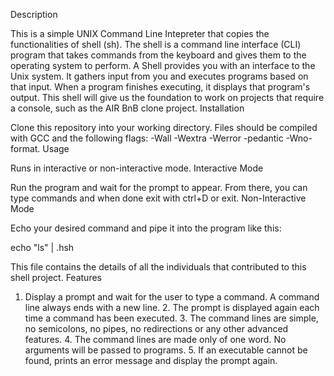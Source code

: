 Description

This is a simple UNIX Command Line Intepreter that copies the functionalities of shell (sh). The shell is a command line interface (CLI) program that takes commands from the keyboard and gives them to the operating system to perform. A Shell provides you with an interface to the Unix system. It gathers input from you and executes programs based on that input. When a program finishes executing, it displays that program's output. This shell will give us the foundation to work on projects that require a console, such as the AIR BnB clone project.
Installation

Clone this repository into your working directory. Files should be compiled with GCC and the following flags: -Wall -Wextra -Werror -pedantic -Wno-format.
Usage

Runs in interactive or non-interactive mode.
Interactive Mode

Run the program and wait for the prompt to appear. From there, you can type commands and when done exit with ctrl+D or exit.
Non-Interactive Mode

Echo your desired command and pipe it into the program like this:

echo "ls" | .hsh

This file contains the details of all the individuals that contributed to this shell project.
Features

1. Display a prompt and wait for the user to type a command. A command line always ends with a new line. 2. The prompt is displayed again each time a command has been executed. 3. The command lines are simple, no semicolons, no pipes, no redirections or any other advanced features. 4. The command lines are made only of one word. No arguments will be passed to programs. 5. If an executable cannot be found, prints an error message and display the prompt again.
